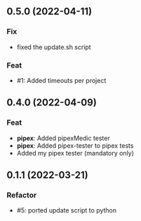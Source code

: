 ## 0.5.0 (2022-04-11)

### Fix

- fixed the update.sh script

### Feat

- #1: Added timeouts per project

## 0.4.0 (2022-04-09)

### Feat

- **pipex**: Added pipexMedic tester
- **pipex**: Added pipex-tester to pipex tests
- Added my pipex tester (mandatory only)

## 0.1.1 (2022-03-21)

### Refactor

- #5: ported update script to python
